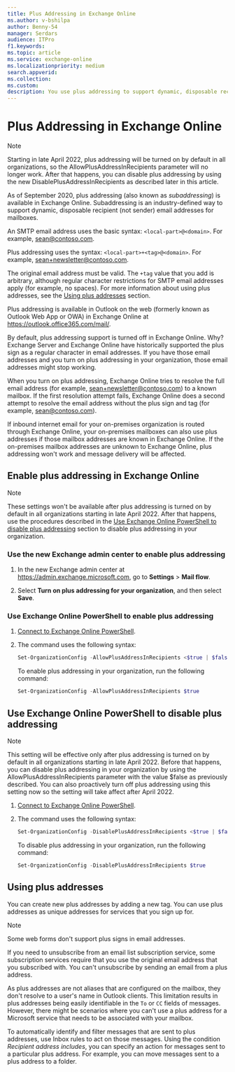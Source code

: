 ```yaml
---
title: Plus Addressing in Exchange Online
ms.author: v-bshilpa
author: Benny-54
manager: Serdars
audience: ITPro
f1.keywords:
ms.topic: article
ms.service: exchange-online
ms.localizationpriority: medium
search.appverid:
ms.collection:
ms.custom:
description: You use plus addressing to support dynamic, disposable recipient (not sender) email addresses in your Exchange Online organization.
---
```


# Plus Addressing in Exchange Online

> [!NOTE]
> Starting in late April 2022, plus addressing will be turned on by default in all organizations, so the AllowPlusAddressInRecipients parameter will no longer work. After that happens, you can disable plus addressing by using the new DisablePlusAddressInRecipients as described later in this article.

As of September 2020, plus addressing (also known as _subaddressing_) is available in Exchange Online. Subaddressing is an industry-defined way to support dynamic, disposable recipient (not sender) email addresses for mailboxes.

An SMTP email address uses the basic syntax: `<local-part>@<domain>`. For example, sean@contoso.com. 

Plus addressing uses the syntax: `<local-part>+<tag>@<domain>`. For example, sean+newsletter@contoso.com. 

The original email address must be valid. The `+tag` value that you add is arbitrary, although regular character restrictions for SMTP email addresses apply (for example, no spaces). For more information about using plus addresses, see the [Using plus addresses](#using-plus-addresses) section.

Plus addressing is available in Outlook on the web (formerly known as Outlook Web App or OWA) in Exchange Online at <https://outlook.office365.com/mail/>.

By default, plus addressing support is turned off in Exchange Online. Why? Exchange Server and Exchange Online have historically supported the plus sign as a regular character in email addresses. If you have those email addresses and you turn on plus addressing in your organization, those email addresses might stop working.

When you turn on plus addressing, Exchange Online tries to resolve the full email address (for example, sean+newsletter@contoso.com) to a known mailbox. If the first resolution attempt fails, Exchange Online does a second attempt to resolve the email address without the plus sign and tag (for example, sean@contoso.com).

If inbound internet email for your on-premises organization is routed through Exchange Online, your on-premises mailboxes can also use plus addresses if those mailbox addresses are known in Exchange Online. If the on-premises mailbox addresses are unknown to Exchange Online, plus addressing won't work and message delivery will be affected.

## Enable plus addressing in Exchange Online

> [!NOTE]
> These settings won't be available after plus addressing is turned on by default in all organizations starting in late April 2022. After that happens, use the procedures described in the [Use Exchange Online PowerShell to disable plus addressing](#use-exchange-online-powershell-to-disable-plus-addressing) section to disable plus addressing in your organization.

### Use the new Exchange admin center to enable plus addressing

1. In the new Exchange admin center at <https://admin.exchange.microsoft.com>, go to **Settings** \> **Mail flow**.

2. Select **Turn on plus addressing for your organization**, and then select **Save**.

### Use Exchange Online PowerShell to enable plus addressing

1. [Connect to Exchange Online PowerShell](/powershell/exchange/connect-to-exchange-online-powershell).

2. The command uses the following syntax:

   ```PowerShell
   Set-OrganizationConfig -AllowPlusAddressInRecipients <$true | $false>
   ```

   To enable plus addressing in your organization, run the following command:

   ```PowerShell
   Set-OrganizationConfig -AllowPlusAddressInRecipients $true
   ```

## Use Exchange Online PowerShell to disable plus addressing

> [!NOTE]
> This setting will be effective only after plus addressing is turned on by default in all organizations starting in late April 2022. Before that happens, you can disable plus addressing in your organization by using the AllowPlusAddressInRecipients parameter with the value $false as previously described. You can also proactively turn off plus addressing using this setting now so the setting will take affect after April 2022.

1. [Connect to Exchange Online PowerShell](/powershell/exchange/connect-to-exchange-online-powershell).

2. The command uses the following syntax:

   ```PowerShell
   Set-OrganizationConfig -DisablePlusAddressInRecipients <$true | $false>
   ```

   To disable plus addressing in your organization, run the following command:

   ```PowerShell
   Set-OrganizationConfig -DisablePlusAddressInRecipients $true
   ```

## Using plus addresses

You can create new plus addresses by adding a new tag. You can use plus addresses as unique addresses for services that you sign up for. 

> [!NOTE]
>
> Some web forms don't support plus signs in email addresses.
>
> If you need to unsubscribe from an email list subscription service, some subscription services require that you use the original email address that you subscribed with. You can't unsubscribe by sending an email from a plus address.

As plus addresses are not aliases that are configured on the mailbox, they don't resolve to a user's name in Outlook clients. This limitation results in plus addresses being easily identifiable in the `To` or `CC` fields of messages. However, there might be scenarios where you can't use a plus address for a Microsoft service that needs to be associated with your mailbox.

To automatically identify and filter messages that are sent to plus addresses, use Inbox rules to act on those messages. Using the condition *Recipient address includes*, you can specify an action for messages sent to a particular plus address. For example, you can move messages sent to a plus address to a folder.
